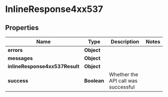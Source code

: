 # InlineResponse4xx537

## Properties
Name | Type | Description | Notes
------------ | ------------- | ------------- | -------------
**errors** | **Object** |  | 
**messages** | **Object** |  | 
**inlineResponse4xx537Result** | **Object** |  | 
**success** | **Boolean** | Whether the API call was successful | 
